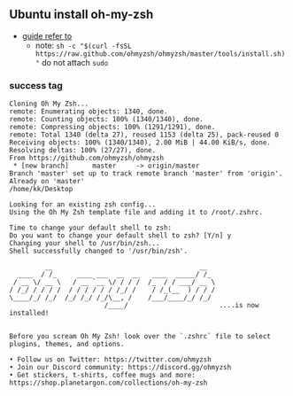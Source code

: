 ## Ubuntu install oh-my-zsh

- [guide refer to](https://www.cyberithub.com/how-to-install-oh-my-zsh-on-ubuntu-20-04-lts-focal-fossa/#Step_1_Prerequisites)
  - note: ``sh -c "$(curl -fsSL https://raw.github.com/ohmyzsh/ohmyzsh/master/tools/install.sh)"`` do not attach ``sudo``

### success tag

```text
Cloning Oh My Zsh...
remote: Enumerating objects: 1340, done.
remote: Counting objects: 100% (1340/1340), done.
remote: Compressing objects: 100% (1291/1291), done.
remote: Total 1340 (delta 27), reused 1153 (delta 25), pack-reused 0
Receiving objects: 100% (1340/1340), 2.00 MiB | 44.00 KiB/s, done.
Resolving deltas: 100% (27/27), done.
From https://github.com/ohmyzsh/ohmyzsh
 * [new branch]      master     -> origin/master
Branch 'master' set up to track remote branch 'master' from 'origin'.
Already on 'master'
/home/kk/Desktop

Looking for an existing zsh config...
Using the Oh My Zsh template file and adding it to /root/.zshrc.

Time to change your default shell to zsh:
Do you want to change your default shell to zsh? [Y/n] y
Changing your shell to /usr/bin/zsh...
Shell successfully changed to '/usr/bin/zsh'.

         __                                     __   
  ____  / /_     ____ ___  __  __   ____  _____/ /_  
 / __ \/ __ \   / __ `__ \/ / / /  /_  / / ___/ __ \ 
/ /_/ / / / /  / / / / / / /_/ /    / /_(__  ) / / / 
\____/_/ /_/  /_/ /_/ /_/\__, /    /___/____/_/ /_/  
                        /____/                       ....is now installed!


Before you scream Oh My Zsh! look over the `.zshrc` file to select plugins, themes, and options.

• Follow us on Twitter: https://twitter.com/ohmyzsh
• Join our Discord community: https://discord.gg/ohmyzsh
• Get stickers, t-shirts, coffee mugs and more: https://shop.planetargon.com/collections/oh-my-zsh
```